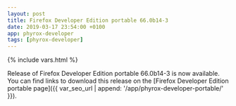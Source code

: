 ```yaml
---
layout: post
title: Firefox Developer Edition portable 66.0b14-3
date: 2019-03-17 23:54:00 +0100
app: phyrox-developer
tags: [phyrox-developer]
---
```

{% include vars.html %}

Release of Firefox Developer Edition portable 66.0b14-3 is now available.<br />
You can find links to download this release on the [Firefox Developer Edition portable page]({{ var_seo_url | append: '/app/phyrox-developer-portable/' }}).